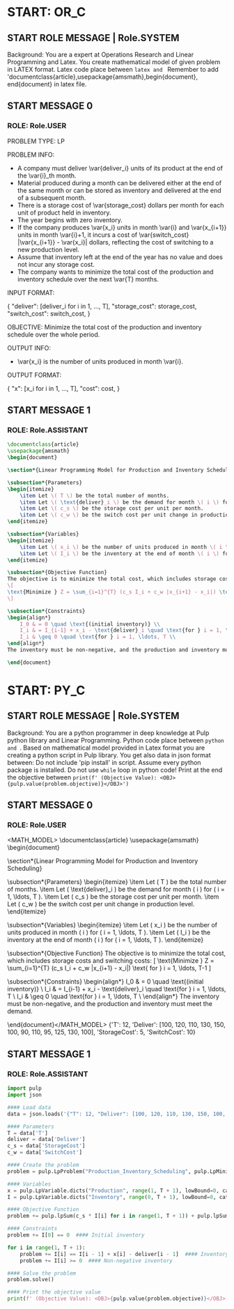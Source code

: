 # START: OR_C 
## START ROLE MESSAGE | Role.SYSTEM 
Background: You are a expert at Operations Research and Linear Programming and Latex. You create mathematical model of given problem in LATEX format. Latex code place between ```latex and ``` Remember to add 'documentclass{article},usepackage{amsmath},begin{document}, end{document} in latex file. 
## START MESSAGE 0 
### ROLE: Role.USER
<DESCRIPTION>
PROBLEM TYPE: LP

PROBLEM INFO: 
- A company must deliver \var{deliver_i} units of its product at the end of the \var{i}_th month.
- Material produced during a month can be delivered either at the end of the same month or can be stored as inventory and delivered at the end of a subsequent month.
- There is a storage cost of \var{storage_cost} dollars per month for each unit of product held in inventory. 
- The year begins with zero inventory. 
- If the company produces \var{x_i} units in month \var{i} and \var{x_{i+1}} units in month \var{i}+1, it incurs a cost of \var{switch_cost} |\var{x_{i+1}} - \var{x_i}|  dollars, reflecting the cost of switching to a new production level. 
- Assume that inventory left at the end of the year has no value and does not incur any storage cost.
- The company wants to minimize the total cost of the production and inventory schedule over the next \var{T} months.

INPUT FORMAT: 

{
    "deliver": [deliver_i for i in 1, ..., T],
    "storage_cost": storage_cost,
    "switch_cost": switch_cost,
}

OBJECTIVE: Minimize the total cost of the production and inventory schedule over the whole period.

OUTPUT INFO:

- \var{x_i} is the number of units produced in month \var{i}.

OUTPUT FORMAT:

{
    "x": [x_i for i in 1, ..., T],
    "cost": cost,
}

</DESCRIPTION>


## START MESSAGE 1 
### ROLE: Role.ASSISTANT
```latex
\documentclass{article}
\usepackage{amsmath}
\begin{document}

\section*{Linear Programming Model for Production and Inventory Scheduling}

\subsection*{Parameters}
\begin{itemize}
    \item Let \( T \) be the total number of months.
    \item Let \( \text{deliver}_i \) be the demand for month \( i \) for \( i = 1, \ldots, T \).
    \item Let \( c_s \) be the storage cost per unit per month.
    \item Let \( c_w \) be the switch cost per unit change in production level.
\end{itemize}

\subsection*{Variables}
\begin{itemize}
    \item Let \( x_i \) be the number of units produced in month \( i \) for \( i = 1, \ldots, T \).
    \item Let \( I_i \) be the inventory at the end of month \( i \) for \( i = 1, \ldots, T \).
\end{itemize}

\subsection*{Objective Function}
The objective is to minimize the total cost, which includes storage costs and switching costs:
\[
\text{Minimize } Z = \sum_{i=1}^{T} (c_s I_i + c_w |x_{i+1} - x_i|) \text{ for } i = 1, \ldots, T-1
\]

\subsection*{Constraints}
\begin{align*}
    I_0 & = 0 \quad \text{(initial inventory)} \\
    I_i & = I_{i-1} + x_i - \text{deliver}_i \quad \text{for } i = 1, \ldots, T \\
    I_i & \geq 0 \quad \text{for } i = 1, \ldots, T \\
\end{align*}
The inventory must be non-negative, and the production and inventory must meet the demand.

\end{document}
```

# START: PY_C 
## START ROLE MESSAGE | Role.SYSTEM 
Background: You are a python programmer in deep knowledge at Pulp python library and Linear Programming. Python code place between ```python and ```. Based on mathematical model provided in Latex format you are creating a python script in Pulp library. You get also data in json format between: <DATA></DATA> Do not include 'pip install' in script. Assume every python package is installed. Do not use `while` loop in python code! Print at the end the objective between <OBJ></OBJ> `print(f' (Objective Value): <OBJ>{pulp.value(problem.objective)}</OBJ>')` 
## START MESSAGE 0 
### ROLE: Role.USER
<MATH_MODEL>
\documentclass{article}
\usepackage{amsmath}
\begin{document}

\section*{Linear Programming Model for Production and Inventory Scheduling}

\subsection*{Parameters}
\begin{itemize}
    \item Let \( T \) be the total number of months.
    \item Let \( \text{deliver}_i \) be the demand for month \( i \) for \( i = 1, \ldots, T \).
    \item Let \( c_s \) be the storage cost per unit per month.
    \item Let \( c_w \) be the switch cost per unit change in production level.
\end{itemize}

\subsection*{Variables}
\begin{itemize}
    \item Let \( x_i \) be the number of units produced in month \( i \) for \( i = 1, \ldots, T \).
    \item Let \( I_i \) be the inventory at the end of month \( i \) for \( i = 1, \ldots, T \).
\end{itemize}

\subsection*{Objective Function}
The objective is to minimize the total cost, which includes storage costs and switching costs:
\[
\text{Minimize } Z = \sum_{i=1}^{T} (c_s I_i + c_w |x_{i+1} - x_i|) \text{ for } i = 1, \ldots, T-1
\]

\subsection*{Constraints}
\begin{align*}
    I_0 & = 0 \quad \text{(initial inventory)} \\
    I_i & = I_{i-1} + x_i - \text{deliver}_i \quad \text{for } i = 1, \ldots, T \\
    I_i & \geq 0 \quad \text{for } i = 1, \ldots, T \\
\end{align*}
The inventory must be non-negative, and the production and inventory must meet the demand.

\end{document}</MATH_MODEL>
<DATA>
{'T': 12, 'Deliver': [100, 120, 110, 130, 150, 100, 90, 110, 95, 125, 130, 100], 'StorageCost': 5, 'SwitchCost': 10}</DATA>


## START MESSAGE 1 
### ROLE: Role.ASSISTANT
```python
import pulp
import json

#### Load data
data = json.loads('{"T": 12, "Deliver": [100, 120, 110, 130, 150, 100, 90, 110, 95, 125, 130, 100], "StorageCost": 5, "SwitchCost": 10}')

#### Parameters
T = data['T']
deliver = data['Deliver']
c_s = data['StorageCost']
c_w = data['SwitchCost']

#### Create the problem
problem = pulp.LpProblem("Production_Inventory_Scheduling", pulp.LpMinimize)

#### Variables
x = pulp.LpVariable.dicts("Production", range(1, T + 1), lowBound=0, cat='Integer')
I = pulp.LpVariable.dicts("Inventory", range(0, T + 1), lowBound=0, cat='Integer')

#### Objective Function
problem += pulp.lpSum(c_s * I[i] for i in range(1, T + 1)) + pulp.lpSum(c_w * pulp.lpSum(abs(x[i] - x[i - 1]) for i in range(2, T + 1)))

#### Constraints
problem += I[0] == 0  #### Initial inventory

for i in range(1, T + 1):
    problem += I[i] == I[i - 1] + x[i] - deliver[i - 1]  #### Inventory balance
    problem += I[i] >= 0  #### Non-negative inventory

#### Solve the problem
problem.solve()

#### Print the objective value
print(f' (Objective Value): <OBJ>{pulp.value(problem.objective)}</OBJ>')
```

